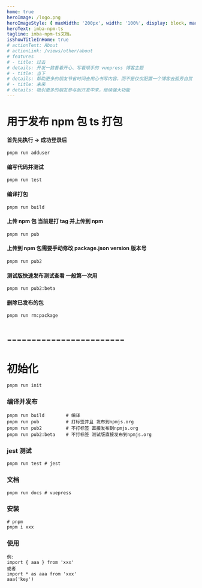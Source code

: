 ```yaml
---
home: true
heroImage: /logo.png
heroImageStyle: { maxWidth: '200px', width: '100%', display: block, margin: '0 auto 2rem', borderRadius: '1rem' }
heroText: imba-npm-ts
tagline: imba-npm-ts文档。
isShowTitleInHome: true
# actionText: About
# actionLink: /views/other/about
# features
# - title: 过去
# details: 开发一款看着开心、写着顺手的 vuepress 博客主题
# - title: 当下
# details: 帮助更多的朋友节省时间去用心书写内容，而不是仅仅配置一个博客去孤芳自赏
# - title: 未来
# details: 吸引更多的朋友参与到开发中来，继续强大功能
---
```


# 用于发布 npm 包 ts 打包

#### 首先先执行 -> 成功登录后

`pnpm run adduser`

#### 编写代码并测试

`pnpm run test`

#### 编译打包

`pnpm run build`

#### 上传 npm 包 当前是打 tag 并上传到 npm

`pnpm run pub`

#### 上传到 npm 包需要手动修改 package.json version 版本号

`pnpm run pub2`

#### 测试版快速发布测试查看 一般第一次用

`pnpm run pub2:beta`

#### 删除已发布的包

`pnpm run rm:package`

# ------------------------

# 初始化

```
pnpm run init
```

### 编译并发布

```
pnpm run build        # 编译
pnpm run pub          # 打标签并且 发布到npmjs.org
pnpm run pub2         # 不打标签 直接发布到npmjs.org
pnpm run pub2:beta    # 不打标签 测试版直接发布到npmjs.org
```

### jest 测试

```
pnpm run test # jest
```

### 文档

```
pnpm run docs # vuepress
```

### 安装

```
# pnpm
pnpm i xxx
```

### 使用

```
例:
import { aaa } from 'xxx'
或者
import * as aaa from 'xxx'
aaa('key')
```
